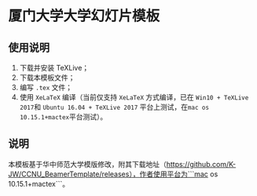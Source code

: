 # 厦门大学大学幻灯片模板

## 使用说明
1. 下载并安装 TeXLive；
2. 下载本模板文件；
3. 编写 ```.tex``` 文件；
4. 使用 ```XeLaTeX``` 编译（当前仅支持 ```XeLaTeX``` 方式编译，已在 ```Win10 +
TeXLive 2017```和 ```Ubuntu 16.04 + TeXLive 2017``` 平台上测试，在```mac os 10.15.1+mactex```平台测试）。


## 说明
本模板基于华中师范大学模版修改，附其下载地址（https://github.com/K-JW/CCNU_BeamerTemplate/releases），作者使用平台为```mac os 10.15.1+mactex```。